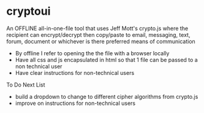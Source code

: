 cryptoui
========

An OFFLINE all-in-one-file tool that uses Jeff Mott's crypto.js where the recipient can encrypt/decrypt then copy/paste to email, messaging, text, forum, document or whichever is there preferred means of communication

- By offline I refer to opening the the file with a browser locally
- Have all css and js encapsulated in html so that 1 file can be passed to a non technical user
- Have clear instructions for non-technical users



To Do Next List

- build a dropdown to change to different cipher algorithms from crypto.js
- improve on instructions for non-technical users

